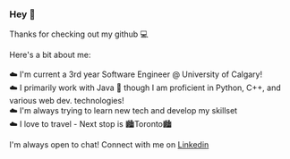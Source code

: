 ### Hey 👋

Thanks for checking out my github 💻

Here's a bit about me:<br><br>
☁️  I'm current a 3rd year Software Engineer @ University of Calgary!<br>
☁️  I primarily work with Java 👾 though I am proficient in Python, C++, and various web dev. technologies!<br>
☁️  I'm always trying to learn new tech and develop my skillset<br>
☁️  I love to travel - Next stop is 🏙Toronto🏙<br>

I'm always open to chat! Connect with me on [Linkedin][1]

[1]:www.linkedin.com/in/armin-sandhu
